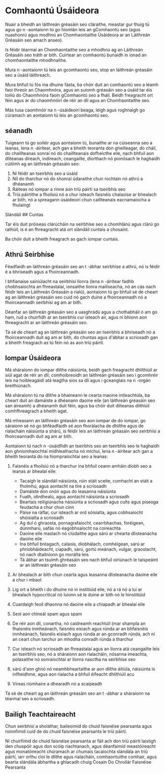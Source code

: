 # Comhaontú Úsáideora

Nuair a bheidh an láithreán gréasáin seo cláraithe, meastar gur thuig tú agus go n -aontaíonn tú go hiomlán leis an gComhaontú seo (agus nuashonrú agus modhnú an Chomhaontaithe Úsáideora ar an Láithreán Gréasáin seo amach anseo).

Is féidir téarmaí an Chomhaontaithe seo a mhodhnú ag an Láithreán Gréasáin seo tráth ar bith. Cuirtear an comhaontú bunaidh in ionad an chomhaontaithe mhodhnaithe.

Mura n -aontaíonn tú leis an gcomhaontú seo, stop an láithreán gréasáin seo a úsáid láithreach.

Mura bhfuil tú fós ina dhuine fásta, ba chóir duit an comhaontú seo a léamh faoi threoir an Chaomhnóra, agus an suíomh gréasáin seo a úsáid tar éis toiliú do Chaomhnóra faoin gComhaontú seo a fháil. Beidh freagracht ort féin agus ar do chaomhnóirí de réir an dlí agus an Chomhaontaithe seo.

Más tusa caomhnóir na n -úsáideoirí beaga, léigh agus roghnaigh go cúramach an aontaíonn tú leis an gcomhaontú seo.

## séanadh

Tuigeann tú go soiléir agus aontaíonn tú, bunaithe ar na cúiseanna seo a leanas, lena n -áirítear, ach gan a bheith teoranta don gheilleagar, do cháil, do chaillteanas sonraí nó do chaillteanais dofheicthe eile, nach bhfuil aon dliteanas díreach, indíreach, ceangailte, díorthach nó pionósach le haghaidh cúitimh ag an láithreán gréasáin seo:

1. Ní féidir an tseirbhís seo a úsáid
1. Níl do tharchur nó do shonraí údaraithe chun rochtain nó athrú a dhéanamh
1. Ráiteas nó iompar a rinne aon tríú páirtí sa tseirbhís seo
1. Tríú páirtithe a fhoilsiú nó a chur isteach faisnéis chalaoise ar bhealach ar bith, nó a spreagann úsáideoirí chun caillteanais eacnamaíocha a fhulaingt

Slándáil ## Cuntas

Tar éis duit próiseas clárúcháin na seirbhíse seo a chomhlánú agus clárú go rathúil, is é an fhreagracht atá ort slándáil cuntais a chosaint.

Ba chóir duit a bheith freagrach as gach iompar cuntais.

## Athrú Seirbhíse

Féadfaidh an láithreán gréasáin seo an t -ábhar seirbhíse a athrú, nó is féidir é a bhriseadh agus a fhoirceannadh.

I bhfianaise sainiúlacht na seirbhísí líonra (lena n -áirítear fadhb chobhsaíochta an fhreastalaí, ionsaithe líonra mailíseacha, nó an cás nach féidir leis an Láithreán Gréasáin a rialú), aontaíonn tú go bhfuil sé de cheart ag an láithreán gréasáin seo cuid nó gach duine a fhoirceannadh nó a fhoirceannadh seirbhísí ag am ar bith.

Déanfar an láithreán gréasáin seo a uasghrádú agus a chothabháil ó am go ham, rud a chuirfidh ar an tseirbhís cur isteach air, agus ní bhíonn aon fhreagracht ar an láithreán gréasáin seo.

Tá sé de cheart ag an láithreán gréasáin seo an tseirbhís a bhriseadh nó a fhoirceannadh duit ag am ar bith, do chuntas agus d'ábhar a scriosadh gan a bheith freagrach as tú féin nó as aon tríú páirtí.

## Iompar Úsáideora

Má sháraíonn do iompar dlíthe náisiúnta, beidh gach freagracht dhlíthiúil ar siúl agat de réir an dlí; comhoibreoidh an láithreán gréasáin seo i gcomhréir leis na hoibleagáidí atá leagtha síos sa dlí agus i gceanglais na n -orgán breithiúnach.

Má sháraíonn tú na dlíthe a bhaineann le cearta maoine intleachtúla, ba cheart duit an damáiste a dhéanann daoine eile (an láithreán gréasáin seo san áireamh) a dhéanamh duit féin, agus ba chóir duit dliteanas dlíthiúil comhfhreagrach a bheith agat.

Má mheasann an láithreán gréasáin seo aon iompar de do iompar, go sáraíonn sé nó go bhféadfaidh sé aon fhorálacha de dhlíthe agus de rialacháin náisiúnta a shárú, is féidir leis an láithreán gréasáin seo seirbhísí a fhoirceannadh duit ag am ar bith.

Aontaíonn tú nach n -úsáidfidh an tseirbhís seo an tseirbhís seo le haghaidh aon ghníomhaíochtaí mídhleathacha nó míchuí, lena n -áirítear ach gan a bheith teoranta do na hiompraíochtaí seo a leanas:

1. Faisnéis a fhoilsiú nó a tharchur ina bhfuil ceann amháin díobh seo a leanas ar bhealaí eile:

   * Tacaigh le slándáil náisiúnta, rúin stáit sceite, cumhacht an stáit a fholmhú, agus aontacht na tíre a scriosadh
   * Damáiste don onóir agus do leasanna náisiúnta
   * Fuath, idirdhealú, agus aontacht náisiúnta a scriosadh
   * Beartais reiligiúnacha náisiúnta a scriosadh agus cults agus piseoga feudacha a chur chun cinn
   * Páise na ráflaí, cur isteach ar ord sóisialta, agus cobhsaíocht shóisialta a scriosadh
   * Ag dul ó ghraosta, pornagrafaíocht, cearrbhachas, foréigean, dúnmharú, uafás nó éagobhsaíocht na coireachta
   * Daoine eile maslach nó clúdaithe agus sárú ar chearta dlisteanacha daoine eile
   * Ina bhfuil bréagach, calaois, díobhálach, comhéigean, sárú ar phríobháideacht, ciapadh, sárú, gortú meánach, vulgar, graostacht, nó nach dtaitníonn go morálta leis
   * Tá ábhar an tsuímh ghréasáin seo nach bhfuil oiriúnach le taispeáint ar an láithreán gréasáin seo

1. Ar bhealach ar bith chun cearta agus leasanna dlisteanacha daoine eile a chur i mbaol
1. Lig ort a bheith i do dhuine nó in institiúid eile, nó a rá nó a luí ar bhealach hypocritical nó luíonn sé le duine ar bith nó le hinstitiúid
1. Cuardaigh feoil dhaonna nó daoine eile a chiapadh ar bhealaí eile
1. Seol aon chineál spam agus spam
1. De réir aon dlí, conartha, nó caidreamh reachtúil (mar shampla an fhaisnéis inmheánach, faisnéis eisiach agus rúnda ar an bhfaisnéis inmheánach, faisnéis eisiach agus rúnda ar an gconradh rúnda, ach ní an ceart chun tarchur an mhodha conradh rúnda a tharchur
1. Cur isteach nó scriosadh an fhreastalaí agus an líonra atá ceangailte leis an tseirbhís seo, nó a sháraíonn aon rialacháin, nósanna imeachta, polasaithe nó sonraíochtaí ar líonra nasctha na seirbhíse seo
1. sárú d'aon ghnó nó neamhbheartaithe ar aon dlíthe áitiúla, náisiúnta is infheidhme, agus aon rialacha a bhfuil éifeacht dhlíthiúil acu
1. Víreas ríomhaire a dhearadh nó a scaipeadh

Tá sé de cheart ag an láithreán gréasáin seo an t -ábhar a sháraíonn na téarmaí seo a scriosadh.

## Bailigh Teachtaireacht

Chun seirbhísí a sholáthar, baileoimid do chuid faisnéise pearsanta agus roinnfimid cuid de do chuid faisnéise pearsanta le tríú páirtí.

Ní chuirfimid do chuid faisnéise pearsanta ar fáil ach don tríú páirtí laistigh den chuspóir agus don scóip riachtanach, agus déanfaimid meastóireacht agus monatóireacht chúramach ar chumais tacaíochta slándála an tríú páirtí, iarr orthu cloí le dlíthe agus rialacháin, comhaontuithe comhair, agus bearta slándála ábhartha a ghlacadh chuig Cosain Do Chroílár Faisnéise Pearsanta